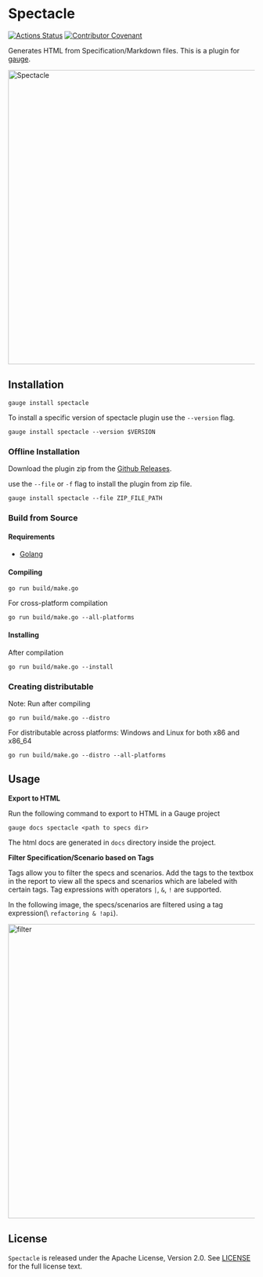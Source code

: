 Spectacle
=========
[![Actions Status](https://github.com/getgauge/spectacle/workflows/build/badge.svg)](https://github.com/getgauge/spectwcle/actions)
[![Contributor Covenant](https://img.shields.io/badge/Contributor%20Covenant-v1.4%20adopted-ff69b4.svg)](CODE_OF_CONDUCT.md)

Generates HTML from Specification/Markdown files. This is a plugin for [gauge](https://gauge.org).

<img src="https://github.com/getgauge/spectacle/raw/master/images/spectacle.png" alt="Spectacle" style="width: 600px;"/>


Installation
------------

```
gauge install spectacle
```
To install a specific version of spectacle plugin use the ``--version`` flag.

```
gauge install spectacle --version $VERSION
```

### Offline Installation

Download the plugin zip from the [Github Releases](https://github.com/getgauge/spectacle/releases).

use the ``--file`` or ``-f`` flag to install the plugin from  zip file.

```
gauge install spectacle --file ZIP_FILE_PATH
```



### Build from Source

#### Requirements
* [Golang](http://golang.org/)

#### Compiling

```
go run build/make.go
```

For cross-platform compilation

```
go run build/make.go --all-platforms
```

#### Installing
After compilation

```
go run build/make.go --install
```

### Creating distributable

Note: Run after compiling

```
go run build/make.go --distro
```

For distributable across platforms: Windows and Linux for both x86 and x86_64

```
go run build/make.go --distro --all-platforms
```

Usage
-----

**Export to HTML**

Run the following command to export to HTML in a Gauge project

```
gauge docs spectacle <path to specs dir>
```

The html docs are generated in `docs` directory inside the project.

**Filter Specification/Scenario based on Tags**

Tags allow you to filter the specs and scenarios. Add the tags to the
textbox in the report to view all the specs and scenarios which are
labeled with certain tags. Tag expressions with operators ``|``, ``&``,
``!`` are supported.

In the following image, the specs/scenarios are filtered using a tag expression(\ ``refactoring & !api``).

<img src="https://github.com/getgauge/spectacle/raw/master/images/filter_tags.png" alt="filter" style="width: 600px;"/>



License
-------

`Spectacle` is released under the Apache License, Version 2.0. See [LICENSE](LICENSE) for the full license text.
